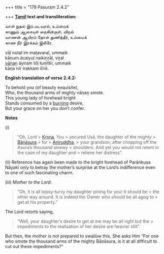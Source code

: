 +++
title = "178 Pasuram 2.4.2"

+++
**[Tamil](/definition/tamil#history "show Tamil definitions") text and transliteration:**

வாள் நுதல் இம் மடவரல், உம்மைக்  
காணும் ஆசையுள் நைகின்றாள், விறல்  
வாணன் ஆயிரம் தோள் துணித்தீர், உம்மைக்  
காண நீர் இரக்கம் இலீரே.

vāḷ nutal im maṭavaral, ummaik  
kāṇum ācaiyuḷ naikiṉṟāḷ, viṟal  
[vāṇaṉ](/definition/vanan#history "show vāṇaṉ definitions") āyiram tōḷ tuṇittīr, ummaik  
kāṇa nīr irakkam ilīrē.

**English translation of verse 2.4.2:**

To behold you (of beauty exquisite),  
Who, the thousand arms of mighty vāṇaṉ smote.  
This young lady of forehead bright  
Stands consumed by a [burning](/definition/burning#history "show burning definitions") desire,  
But your grace on her you don’t confer.

**Notes**

\(i\)

> “Oh, Lord > [Kṛṣṇa](/definition/krishna#vaishnavism "show Kṛṣṇa definitions"), You > secured Uṣā, the daughter of the mighty > [Bāṇāsura](/definition/banasura#vaishnavism "show Bāṇāsura definitions") > for > [Aniruddha](/definition/aniruddha#vaishnavism "show Aniruddha definitions"), > your grandson, after chopping off the Asura’s thousand sinewy > shoulders. And yet you would not relent in the case of my daughter and > relieve her distress”.

\(ii\) Reference has again been made to the bright forehead of Parāṅkuṣa Nāyakī oṇly to betray the mother’s surprise at the Lord’s indifference even to one of such fascinating charm.

\(iii\) *Mother to the Lord*:

> “Oh, it is all topsy-turvy my daughter pining for you! It should be > the other way around. It is indeed the Owner who should be all agog to > get at his property.”

The Lord retorts saying,

> “Well, your daughter’s desire to get at me may be all right but the > impediments to the realisation of her desire are heavier still”.

But then, the mother is not prepared to swallow this. She asks Him “For one who smote the thousand arms of the mighty Bāṇāsura, is it at all difficult to cut out these impediments?”


